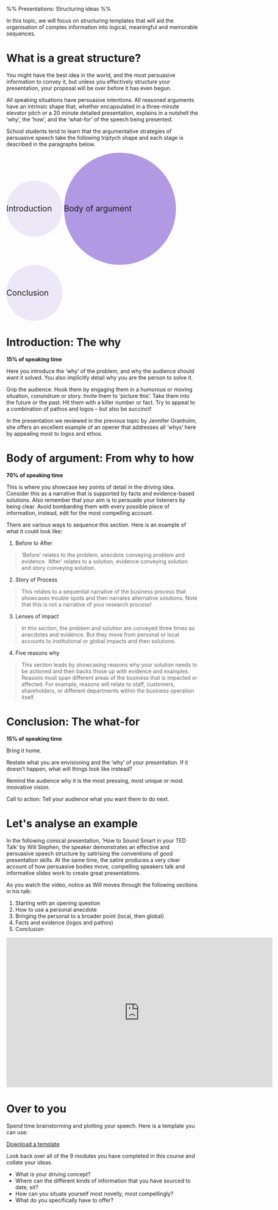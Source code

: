 %% Presentations: Structuring ideas %%

In this topic, we will focus on structuring templates that will aid the organisation of complex information into logical, meaningful and memorable sequences.

# What is a great structure?

You might have the best idea in the world, and the most persuasive information to convey it, but unless you effectively structure your presentation, your proposal will be over before it has even begun.

All speaking situations have persuasive intentions. All reasoned arguments have an intrinsic shape that, whether encapsulated in a three-minute elevator pitch or a 20 minute detailed presentation, explains in a nutshell the ‘why’, the ’how’, and the ‘what-for’ of the speech being presented.

School students tend to learn that the argumentative strategies of persuasive speech take the following triptych shape and each stage is described in the paragraphs below. 

<div class="stage small">Introduction</div>
<div class="stage large">Body of argument</div>
<div class="stage small">Conclusion</div>
<style>
  div.stage {display: inline-block; vertical-align: middle; font-size: 150%; border-radius: 100%}
  div.stage.small {width: 7em; height: 7em; line-height: 7em; background-color:rgba(147,112,219,0.15)}
  div.stage.large {width: 14em; height: 14em; line-height: 14em; background-color:rgba(147,112,219,0.7)}
</style>

# Introduction: The why

**15% of speaking time**

Here you introduce the ‘why’ of the problem, and why the audience should want it solved. You also implicitly detail why you are the person to solve it. 

Grip the audience. Hook them by engaging them in a humorous or moving situation, conundrum or story. Invite them to ‘picture this’. Take them into the future or the past. Hit them with a killer number or fact. Try to appeal to a combination of pathos and logos – but also be succinct!

In the presentation we reviewed in the previous topic by Jennifer Granholm, she offers an excellent example of an opener that addresses all ‘whys’ here by appealing most to logos and ethos.

# Body of argument: From why to how

**70% of speaking time**

This is where you showcase key points of detail in the driving idea. Consider this as a narrative that is supported by facts and evidence-based solutions. Also remember that your aim is to persuade your listeners by being clear. Avoid bombarding them with every possible piece of information, instead, edit for the most compelling account.

There are various ways to sequence this section. Here is an example of what it could look like:

1. Before to After

> ‘Before’ relates to the problem, anecdote conveying problem and evidence. ‘After’ relates to a solution, evidence conveying solution and story conveying solution. 

2. Story of Process

> This relates to a sequential narrative of the business process that showcases trouble spots and then narrates alternative solutions. Note that this is not a narrative of your research process!

3. Lenses of impact

> In this section, the problem and solution are conveyed three times as anecdotes and evidence. But they move from personal or local accounts to institutional or global impacts and then solutions.

4. Five reasons why

> This section leads by showcasing reasons why your solution needs to be actioned and then backs those up with evidence and examples. Reasons must span different areas of the business that is impacted or affected. For example, reasons will relate to staff, customers, shareholders, or different departments within the business operation itself.

# Conclusion: The what-for

**15% of speaking time**

Bring it home.

Restate what you are envisioning and the ‘why’ of your presentation. If it doesn’t happen, what will things look like instead?

Remind the audience why it is the most pressing, most unique or most innovative vision.

Call to action: Tell your audience what you want them to do next.

# Let's analyse an example

In the following comical presentation, ‘How to Sound Smart in your TED Talk’ by Will Stephen, the speaker demonstrates an effective and persuasive speech structure by satirising the conventions of good presentation skills. At the same time, the satire produces a very clear account of how persuasive bodies move, compelling speakers talk and informative slides work to create great presentations. 

As you watch the video, notice as Will moves through the following sections in his talk: 

1. Starting with an opening question
2. How to use a personal anecdote
3. Bringing the personal to a broader point (local, then global)
4. Facts and evidence (logos and pathos)
5. Conclusion

<iframe loading="lazy" width="698" height="393" src="https://www.youtube.com/embed/8S0FDjFBj8o" title="How to sound smart in your TEDx Talk | Will Stephen | TEDxNewYork" frameborder="0" allow="accelerometer; autoplay; clipboard-write; encrypted-media; gyroscope; picture-in-picture" allowfullscreen></iframe>

# Over to you

Spend time brainstorming and plotting your speech. Here is a template you can use:

[Download a template](2fe8d049a280.docx)

Look back over all of the 9 modules you have completed in this course and collate your ideas. 

- What is your driving concept? 
- Where can the different kinds of information that you have sourced to date, sit? 
- How can you situate yourself most novelly, most compellingly? 
- What do you specifically have to offer?